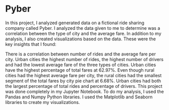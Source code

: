 # Pyber
In this project, I analyzed generated data on a fictional ride sharing company called Pyber. I analyzed the data given to me to determine was a correlation between the type of city and the average fare. In addition to my analysis, I also created visualizations based on the data. These were the key insights that I found:

There is a correlation between number of rides and the average fare per city. Urban cities the highest number of rides, the highest number of drivers and had the lowest average fare of the three types of cities.
Urban cities have the highest percentage of total fares at 62.97%.
Even though rural cities had the highest average fare per city, the rural cities had the smallest segment of the total fares by city pie chart at 6.68%.
Urban cities had both the largest percentage of total rides and percentage of drivers.
This project was done completely in my Jupyter Notebook. To do my analysis, I used the Pandas and Numpy Python libraries. I used the Matplotlib and Seaborn libraries to create my visualizations.
